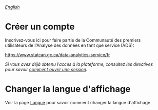 _[English](../../en/RegisterAccount)_
# Créer un compte

Inscrivez-vous ici pour faire partie de la Communauté des premiers utilisateurs de l'Analyse des données en tant que service (ADS):

https://www.statcan.gc.ca/data-analytics-service/fr

_Si vous avez déjà obtenu l'accès à la plateforme, consultez les directives pour savoir [comment ouvrir une session](Login.md)._

# Changer la langue d'affichage
Voir la page [Langue](Langue.md) pour savoir comment changer la langue d'affichage.